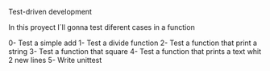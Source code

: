 Test-driven development

In this proyect I´ll gonna test diferent cases in a function

0- Test a simple add
1- Test a divide function
2- Test a function that print a string
3- Test a function that square
4- Test a function that prints a text whit 2 new lines
5- Write unittest